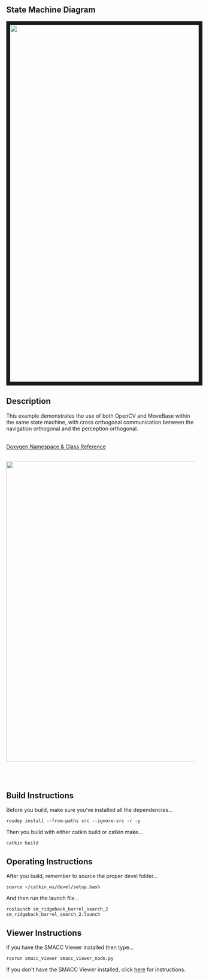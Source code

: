  <h2>State Machine Diagram</h2>
<img src="https://github.com/reelrbtx/SMACC/blob/master/smacc_sm_reference_library/sm_ridgeback_barrel_search_2/docs/smacc_state_machine_20200822-022028.dot.svg" width="950" align="center" border="10"/> 

<h2>Description</h2> This example demonstrates the use of both OpenCV and MoveBase within the same state machine, with cross orthogonal communication between the navigation orthogonal and the perception orthogonal.<br></br>
 
 <a href="https://reelrbtx.github.io/SMACC_Documentation/master/html/namespacesm__moveit.html">Doxygen Namespace & Class Reference</a> 
 <br></br>

 <p align="center">
 <img src="https://github.com/reelrbtx/SMACC/blob/master/smacc_sm_reference_library/sm_ridgeback_barrel_search_2/docs/sm_ridgeback_barrel_search_2.JPG" width="800"/> 
 </p>
 <br></br>
 
 <h2>Build Instructions</h2>
Before you build, make sure you've installed all the dependencies...

```
rosdep install --from-paths src --ignore-src -r -y 
```

Then you build with either catkin build or catkin make...

```
catkin build
```

<h2>Operating Instructions</h2>
After you build, remember to source the proper devel folder...

```
source ~/catkin_ws/devel/setup.bash
```

And then run the launch file...

```
roslaunch sm_ridgeback_barrel_search_2 sm_ridgeback_barrel_search_2.launch
```

<h2>Viewer Instructions</h2>
If you have the SMACC Viewer installed then type...

```
rosrun smacc_viewer smacc_viewer_node.py
``` 

If you don't have the SMACC Viewer installed, click <a href="http://smacc.ninja/smacc-viewer/">here</a> for instructions.

